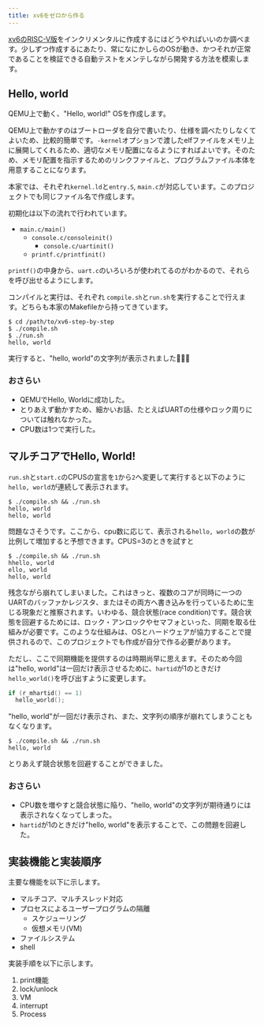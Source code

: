 ```yaml
---
title: xv6をゼロから作る
---
```


[xv6のRISC-V版](mit-pdos/xv6-riscv)をインクリメンタルに作成するにはどうやればいいのか調べます。少しずつ作成するにあたり、常になにかしらのOSが動き、かつそれが正常であることを検証できる自動テストをメンテしながら開発する方法を模索します。

## Hello, world

QEMU上で動く、"Hello, world!" OSを作成します。

QEMU上で動かすのはブートローダを自分で書いたり、仕様を調べたりしなくてよいため、比較的簡単です。`-kernel`オプションで渡したelfファイルをメモリ上に展開してくれるため、適切なメモリ配置になるようにすればよいです。そのため、メモリ配置を指示するためのリンクファイルと、プログラムファイル本体を用意することになります。

本家では、それぞれ`kernel.ld`と`entry.S`, `main.c`が対応しています。このプロジェクトでも同じファイル名で作成します。

初期化は以下の流れで行われています。

- `main.c/main()`
  - `console.c/consoleinit()`
    - `console.c/uartinit()`
  - `printf.c/printfinit()`

`printf()`の中身から、`uart.c`のいろいろが使われてるのがわかるので、それらを呼び出せるようにします。

コンパイルと実行は、それぞれ `compile.sh`と`run.sh`を実行することで行えます。どちらも本家のMakefileから持ってきています。

```console
$ cd /path/to/xv6-step-by-step
$ ./compile.sh
$ ./run.sh
hello, world
```

実行すると、"hello, world"の文字列が表示されました🎉🎉🎉

### おさらい

- QEMUでHello, Worldに成功した。
- とりあえず動かすため、細かいお話、たとえばUARTの仕様やロック周りについては触れなかった。
- CPU数は1つで実行した。

## マルチコアでHello, World!

`run.sh`と`start.c`のCPUSの宣言を`1`から`2`へ変更して実行すると以下のように`hello, world`が連続して表示されます。

```
$ ./compile.sh && ./run.sh
hello, world
hello, world
```

問題なさそうです。ここから、cpu数に応じて、表示される`hello, world`の数が比例して増加すると予想できます。CPUS=3のときを試すと

```
$ ./compile.sh && ./run.sh
hhello, world
ello, world
hello, world
```

残念ながら崩れてしまいました。これはきっと、複数のコアが同時に一つのUARTのバッファかレジスタ、またはその両方へ書き込みを行っているために生じる現象だと推察されます。いわゆる、競合状態(race condition)です。競合状態を回避するためには、ロック・アンロックやセマフォといった、同期を取る仕組みが必要です。このような仕組みは、OSとハードウェアが協力することで提供されるので、このプロジェクトでも作成が自分で作る必要があります。

ただし、ここで同期機能を提供するのは時期尚早に思えます。そのため今回は"hello, world"は一回だけ表示させるために、`hartid`が1のときだけ`hello_world()`を呼び出すように変更します。

```c
if (r_mhartid() == 1)
  hello_world();
```

"hello, world"が一回だけ表示され、また、文字列の順序が崩れてしまうこともなくなります。

```
$ ./compile.sh && ./run.sh
hello, world
```

とりあえず競合状態を回避することができました。

### おさらい

- CPU数を増やすと競合状態に陥り、"hello, world"の文字列が期待通りには表示されなくなってしまった。
- `hartid`が1のときだけ"hello, world"を表示することで、この問題を回避した。

## 実装機能と実装順序

主要な機能を以下に示します。

- マルチコア、マルチスレッド対応
- プロセスによるユーザープログラムの隔離
  - スケジューリング
  - 仮想メモリ(VM)
- ファイルシステム
- shell

実装手順を以下に示します。

1. print機能
2. lock/unlock
3. VM
4. interrupt
5. Process
